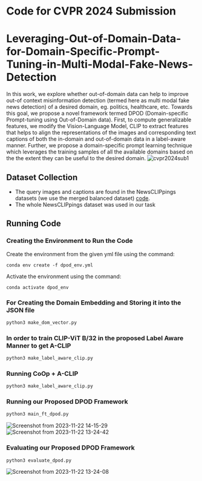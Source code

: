# Code for CVPR 2024 Submission 
# Leveraging-Out-of-Domain-Data-for-Domain-Specific-Prompt-Tuning-in-Multi-Modal-Fake-News-Detection
In this work, we explore
whether out-of-domain data can help to improve out-of
context misinformation detection (termed here as multi
modal fake news detection) of a desired domain, eg. politics, healthcare, etc. Towards this goal, we propose a novel
framework termed DPOD (Domain-specific Prompt-tuning
using Out-of-Domain data). First, to compute generalizable features, we modify the Vision-Language Model, CLIP
to extract features that helps to align the representations
of the images and corresponding text captions of both the
in-domain and out-of-domain data in a label-aware manner. Further, we propose a domain-specific prompt learning
technique which leverages the training samples of all the
available domains based on the the extent they can be useful
to the desired domain. 
![cvpr2024sub1](https://github.com/anonymousdragon1729/Leveraging-Out-of-Domain-Data-for-Domain-Specific-Prompt-Tuning-in-Multi-Modal-Fake-News-Detection/assets/151718362/ea0fe17e-090b-4ec3-b576-15bc92487502)

## Dataset Collection
- The query images and captions are found in the NewsCLIPpings datasets (we use the merged balanced dataset) [code](https://github.com/g-luo/news_clippings).
- The whole NewsCLIPpings dataset was used in our task
## Running Code
### Creating the Environment to Run the Code
Create the environment from the given yml file using the command:
```
conda env create -f dpod_env.yml
```
Activate the environment using the command:
```
conda activate dpod_env
```


### For Creating the Domain Embedding and Storing it into the JSON file
```python
python3 make_dom_vector.py
```
### In order to train CLIP-ViT B/32 in the proposed Label Aware Manner to get A-CLIP
```python
python3 make_label_aware_clip.py
```
### Running CoOp + A-CLIP
```python
python3 make_label_aware_clip.py
```
### Running our Proposed DPOD Framework
```python
python3 main_ft_dpod.py
```
![Screenshot from 2023-11-22 14-15-29](https://github.com/anonymousdragon1729/Leveraging-Out-of-Domain-Data-for-Domain-Specific-Prompt-Tuning-in-Multi-Modal-Fake-News-Detection/assets/151718362/5342b044-e334-433c-8a81-babe3e4515b0)
![Screenshot from 2023-11-22 13-24-42](https://github.com/anonymousdragon1729/Leveraging-Out-of-Domain-Data-for-Domain-Specific-Prompt-Tuning-in-Multi-Modal-Fake-News-Detection/assets/151718362/9a0ec7b0-ed40-4ce4-b331-c79a26d21ef8)

### Evaluating our Proposed DPOD Framework
```python
python3 evaluate_dpod.py
```


![Screenshot from 2023-11-22 13-24-08](https://github.com/anonymousdragon1729/Leveraging-Out-of-Domain-Data-for-Domain-Specific-Prompt-Tuning-in-Multi-Modal-Fake-News-Detection/assets/151718362/fd4e9677-6c44-4bcd-a774-7988129565f4)



